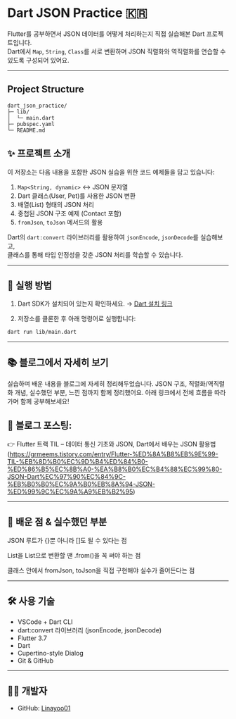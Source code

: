 # Dart JSON Practice 🇰🇷

Flutter를 공부하면서 JSON 데이터를 어떻게 처리하는지 직접 실습해본 Dart 프로젝트입니다.  
Dart에서 `Map`, `String`, `Class`를 서로 변환하며 JSON 직렬화와 역직렬화를 연습할 수 있도록 구성되어 있어요.

---


## Project Structure

```
dart_json_practice/
├─ lib/
│  └─ main.dart
├─ pubspec.yaml
└─ README.md
```


## ✨ 프로젝트 소개

이 저장소는 다음 내용을 포함한 JSON 실습을 위한 코드 예제들을 담고 있습니다:

1. `Map<String, dynamic>` ↔ JSON 문자열
2. Dart 클래스(User, Pet)를 사용한 JSON 변환
3. 배열(List) 형태의 JSON 처리
4. 중첩된 JSON 구조 예제 (Contact 포함)
5. `fromJson`, `toJson` 메서드의 활용

Dart의 `dart:convert` 라이브러리를 활용하여 `jsonEncode`, `jsonDecode`를 실습해보고,  
클래스를 통해 타입 안정성을 갖춘 JSON 처리를 학습할 수 있습니다.

---

## 📌 실행 방법

1. Dart SDK가 설치되어 있는지 확인하세요.
   → [Dart 설치 링크](https://dart.dev/get-dart)

2. 저장소를 클론한 후 아래 명령어로 실행합니다:

```bash
dart run lib/main.dart
```
---

## 📚 블로그에서 자세히 보기
실습하며 배운 내용을 블로그에 자세히 정리해두었습니다.
JSON 구조, 직렬화/역직렬화 개념, 실수했던 부분, 느낀 점까지 함께 정리했어요.
아래 링크에서 전체 흐름을 따라가며 함께 공부해보세요!

## 🔗 블로그 포스팅:
👉 Flutter 트랙 TIL – 데이터 통신 기초와 JSON, Dart에서 배우는 JSON 활용법(https://grmeems.tistory.com/entry/Flutter-%ED%8A%B8%EB%9E%99-TIL-%EB%8D%B0%EC%9D%B4%ED%84%B0-%ED%86%B5%EC%8B%A0-%EA%B8%B0%EC%B4%88%EC%99%80-JSON-Dart%EC%97%90%EC%84%9C-%EB%B0%B0%EC%9A%B0%EB%8A%94-JSON-%ED%99%9C%EC%9A%A9%EB%B2%95)

---


## 🧠 배운 점 & 실수했던 부분
JSON 루트가 {}뿐 아니라 []도 될 수 있다는 점

List<dynamic>을 List<String>으로 변환할 땐 .from()을 꼭 써야 하는 점

클래스 안에서 fromJson, toJson을 직접 구현해야 실수가 줄어든다는 점

---

## 🛠 사용 기술

- VSCode + Dart CLI
- dart:convert 라이브러리 (jsonEncode, jsonDecode)
- Flutter 3.7
- Dart
- Cupertino-style Dialog
- Git & GitHub

---

## 👨‍💻 개발자
- GitHub: [Linayoo01](https://github.com/Linayoo01)
